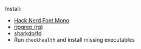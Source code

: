 Install:
- [Hack Nerd Font Mono](https://github.com/ryanoasis/nerd-fonts/releases/latest)
- [ripgrep (rg)](https://github.com/BurntSushi/ripgrep)
- [sharkdp/fd](https://github.com/sharkdp/fd)
- Run `checkhealth` and install missing executables
